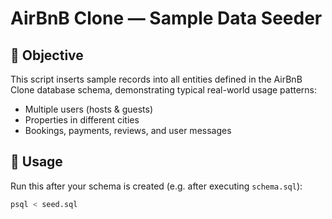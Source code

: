 # AirBnB Clone — Sample Data Seeder

## 🎯 Objective

This script inserts sample records into all entities defined in the AirBnB Clone database schema, demonstrating typical real-world usage patterns:

- Multiple users (hosts & guests)
- Properties in different cities
- Bookings, payments, reviews, and user messages

## 🚀 Usage

Run this after your schema is created (e.g. after executing `schema.sql`):

```bash
psql < seed.sql
```
